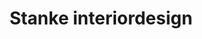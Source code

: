 ---
title: "Stanke interiordesign"
url: /euskirchen/stanke-interiordesign/
shop: Raumausstattung
---
